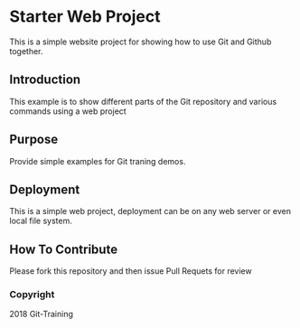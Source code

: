 
# Starter Web Project

This is a simple website project for 
showing how to use Git and Github together.

## Introduction

This example is to show different parts 
of the Git repository and various commands
using a web project

## Purpose

Provide simple examples for Git traning demos.

## Deployment

This is a simple web project, deployment
can be on any web server or even local 
file system.

## How To Contribute
Please fork this repository and then issue Pull Requets for review

### Copyright
2018 Git-Training
